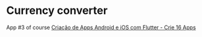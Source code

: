 # Currency converter

App #3 of course [Criação de Apps Android e iOS com Flutter - Crie 16 Apps](https://www.udemy.com/course/curso-completo-flutter-app-android-ios/)